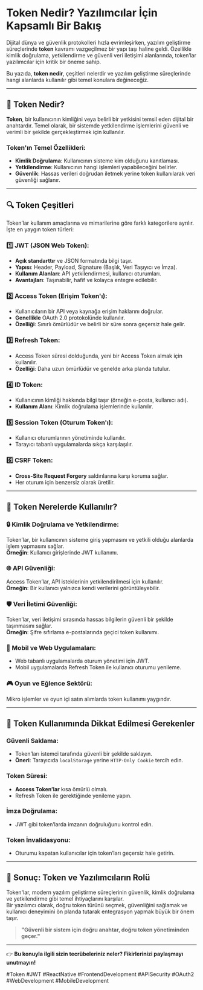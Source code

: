 # Token Nedir? Yazılımcılar İçin Kapsamlı Bir Bakış

Dijital dünya ve güvenlik protokolleri hızla evrimleşirken, yazılım geliştirme süreçlerinde **token** kavramı vazgeçilmez bir yapı taşı haline geldi. Özellikle kimlik doğrulama, yetkilendirme ve güvenli veri iletişimi alanlarında, token’lar yazılımcılar için kritik bir öneme sahip.

Bu yazıda, **token nedir**, çeşitleri nelerdir ve yazılım geliştirme süreçlerinde hangi alanlarda kullanılır gibi temel konulara değineceğiz.

---

## 🎯 Token Nedir?

**Token**, bir kullanıcının kimliğini veya belirli bir yetkisini temsil eden dijital bir anahtardır. Temel olarak, bir sistemde yetkilendirme işlemlerini güvenli ve verimli bir şekilde gerçekleştirmek için kullanılır.

### Token'ın Temel Özellikleri:

- **Kimlik Doğrulama**: Kullanıcının sisteme kim olduğunu kanıtlaması.
- **Yetkilendirme**: Kullanıcının hangi işlemleri yapabileceğini belirler.
- **Güvenlik**: Hassas verileri doğrudan iletmek yerine token kullanılarak veri güvenliği sağlanır.

---

## 🔍 Token Çeşitleri

Token’lar kullanım amaçlarına ve mimarilerine göre farklı kategorilere ayrılır. İşte en yaygın token türleri:

### 1️⃣ JWT (JSON Web Token):

- **Açık standarttır** ve JSON formatında bilgi taşır.
- **Yapısı**: Header, Payload, Signature (Başlık, Veri Taşıyıcı ve İmza).
- **Kullanım Alanları**: API yetkilendirmesi, kullanıcı oturumları.
- **Avantajları**: Taşınabilir, hafif ve kolayca entegre edilebilir.

### 2️⃣ Access Token (Erişim Token'ı):

- Kullanıcıların bir API veya kaynağa erişim haklarını doğrular.
- **Genellikle** OAuth 2.0 protokolünde kullanılır.
- **Özelliği**: Sınırlı ömürlüdür ve belirli bir süre sonra geçersiz hale gelir.

### 3️⃣ Refresh Token:

- Access Token süresi dolduğunda, yeni bir Access Token almak için kullanılır.
- **Özelliği**: Daha uzun ömürlüdür ve genelde arka planda tutulur.

### 4️⃣ ID Token:

- Kullanıcının kimliği hakkında bilgi taşır (örneğin e-posta, kullanıcı adı).
- **Kullanım Alanı**: Kimlik doğrulama işlemlerinde kullanılır.

### 5️⃣ Session Token (Oturum Token'ı):

- Kullanıcı oturumlarının yönetiminde kullanılır.
- Tarayıcı tabanlı uygulamalarda sıkça karşılaşılır.

### 6️⃣ CSRF Token:

- **Cross-Site Request Forgery** saldırılarına karşı koruma sağlar.
- Her oturum için benzersiz olarak üretilir.

---

## 🚀 Token Nerelerde Kullanılır?

### 🔒 Kimlik Doğrulama ve Yetkilendirme:

Token’lar, bir kullanıcının sisteme giriş yapmasını ve yetkili olduğu alanlarda işlem yapmasını sağlar.  
**Örneğin**: Kullanıcı girişlerinde JWT kullanımı.

### 🌐 API Güvenliği:

Access Token’lar, API isteklerinin yetkilendirilmesi için kullanılır.  
**Örneğin**: Bir kullanıcı yalnızca kendi verilerini görüntüleyebilir.

### 🛡️ Veri İletimi Güvenliği:

Token’lar, veri iletişimi sırasında hassas bilgilerin güvenli bir şekilde taşınmasını sağlar.  
**Örneğin**: Şifre sıfırlama e-postalarında geçici token kullanımı.

### 📱 Mobil ve Web Uygulamaları:

- Web tabanlı uygulamalarda oturum yönetimi için JWT.
- Mobil uygulamalarda Refresh Token ile kullanıcı oturumu yenileme.

### 🎮 Oyun ve Eğlence Sektörü:

Mikro işlemler ve oyun içi satın alımlarda token kullanımı yaygındır.

---

## 🔑 Token Kullanımında Dikkat Edilmesi Gerekenler

### Güvenli Saklama:

- Token’ları istemci tarafında güvenli bir şekilde saklayın.
- **Öneri**: Tarayıcıda `localStorage` yerine `HTTP-Only Cookie` tercih edin.

### Token Süresi:

- **Access Token’lar** kısa ömürlü olmalı.
- Refresh Token ile gerektiğinde yenileme yapın.

### İmza Doğrulama:

- JWT gibi token’larda imzanın doğruluğunu kontrol edin.

### Token İnvalidasyonu:

- Oturumu kapatan kullanıcılar için token’ları geçersiz hale getirin.

---

## 🏁 Sonuç: Token ve Yazılımcıların Rolü

Token'lar, modern yazılım geliştirme süreçlerinin güvenlik, kimlik doğrulama ve yetkilendirme gibi temel ihtiyaçlarını karşılar.  
Bir yazılımcı olarak, doğru token türünü seçmek, güvenliğini sağlamak ve kullanıcı deneyimini ön planda tutarak entegrasyon yapmak büyük bir önem taşır.

> **"Güvenli bir sistem için doğru anahtar, doğru token yönetiminden geçer."**

---

👉 **Bu konuyla ilgili sizin tecrübeleriniz neler? Fikirlerinizi paylaşmayı unutmayın!**

#Token #JWT #ReactNative #FrontendDevelopment #APISecurity #OAuth2 #WebDevelopment #MobileDevelopment
